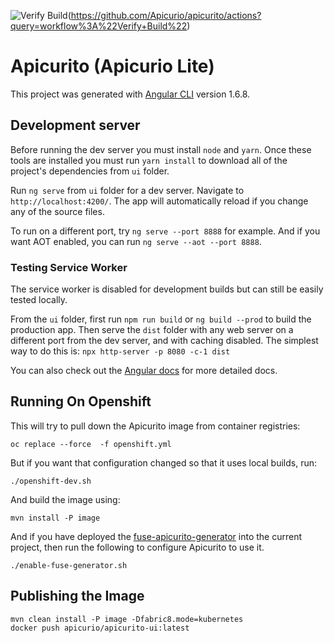 ![Verify Build](https://github.com/Apicurio/apicurito/workflows/Verify%20Build/badge.svg)(https://github.com/Apicurio/apicurito/actions?query=workflow%3A%22Verify+Build%22)

# Apicurito (Apicurio Lite)

This project was generated with [Angular CLI](https://github.com/angular/angular-cli) version 1.6.8.

## Development server

Before running the dev server you must install `node` and `yarn`. Once these tools are installed
you must run `yarn install` to download all of the project's dependencies from `ui` folder.

Run `ng serve` from `ui` folder for a dev server. Navigate to `http://localhost:4200/`. The app will automatically 
reload if you change any of the source files.

To run on a different port, try `ng serve --port 8888` for example. And if you want AOT enabled, 
you can run `ng serve --aot --port 8888`.

### Testing Service Worker

The service worker is disabled for development builds but can still be easily tested locally.

From the `ui` folder, first run `npm run build` or `ng build --prod` to build the production app.
Then serve the `dist` folder with any web server on a different port from the dev server, and with
caching disabled. The simplest way to do this is: `npx http-server -p 8080 -c-1 dist`

You can also check out the [Angular docs](https://angular.io/guide/service-worker-getting-started)
for more detailed docs.

## Running On Openshift

This will try to pull down the Apicurito image from container registries:

    oc replace --force  -f openshift.yml

But if you want that configuration changed so that it uses local builds, run:

    ./openshift-dev.sh

And build the image using:

    mvn install -P image    

And if you have deployed the [fuse-apicurito-generator](https://github.com/jboss-fuse/fuse-apicurito-generator) 
into the current project, then run the following to configure Apicurito to use it.

	./enable-fuse-generator.sh 

## Publishing the Image

    mvn clean install -P image -Dfabric8.mode=kubernetes
    docker push apicurio/apicurito-ui:latest
